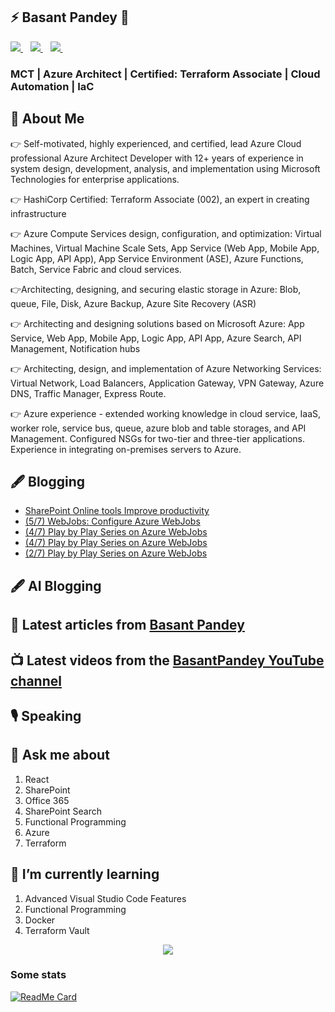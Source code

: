 ## ⚡ Basant Pandey 👋 
<p>
 <a href="https://twitter.com/Basant_Pandey">
     <img src="https://img.shields.io/badge/twitter-%231DA1F2.svg?&style=for-the-badge&logo=twitter&logoColor=white&countColor=%232ea44f" />
  </a>&nbsp;&nbsp;
  <a href="https://www.linkedin.com/in/basantpandey">
     <img src="https://img.shields.io/badge/linkedin-%230077B5.svg?&style=for-the-badge&logo=linkedin&logoColor=white" />
  </a>&nbsp;&nbsp;
  <a href="https://www.instagram.com/basantpandeyji">
    <img src="https://img.shields.io/badge/instagram-%23E4405F.svg?&style=for-the-badge&logo=instagram&logoColor=white" />        
  </a>&nbsp;&nbsp; 
</p>

### MCT | Azure Architect | Certified: Terraform Associate | Cloud Automation | IaC


## 🤵 About Me

👉 Self-motivated, highly experienced, and certified, lead Azure Cloud professional Azure Architect Developer with 12+ years of experience in system design, development, analysis, and implementation using Microsoft Technologies for enterprise applications.

👉 HashiCorp Certified: Terraform Associate (002), an expert in creating infrastructure 

👉 Azure Compute Services design, configuration, and optimization: Virtual Machines, Virtual Machine Scale Sets, App Service (Web App, Mobile App, Logic App, API App), App Service Environment (ASE), Azure Functions, Batch, Service Fabric and cloud services.

👉Architecting, designing, and securing elastic storage in Azure: Blob, queue, File, Disk, Azure Backup, Azure Site Recovery (ASR)

👉 Architecting and designing solutions based on Microsoft Azure: App Service, Web App, Mobile App, Logic App, API App, Azure Search, API Management, Notification hubs

👉 Architecting, design, and implementation of Azure Networking Services: Virtual Network, Load Balancers, Application Gateway, VPN Gateway, Azure DNS, Traffic Manager, Express Route.

👉 Azure experience - extended working knowledge in cloud service, IaaS, worker role, service bus, queue, azure blob and table storages, and API Management. Configured NSGs for two-tier and three-tier applications. Experience in integrating on-premises servers to Azure.

## 🖋 Blogging

<!--START_SECTION:feed-->
* [SharePoint Online tools Improve productivity](http:&#x2F;&#x2F;sharepointfordeveloper.blogspot.com&#x2F;2022&#x2F;11&#x2F;sharepoint-online-tools-improve.html)
* [(5&#x2F;7) WebJobs: Configure Azure WebJobs](http:&#x2F;&#x2F;sharepointfordeveloper.blogspot.com&#x2F;2018&#x2F;09&#x2F;57-webjobs-configure-azure-webjobs.html)
* [(4&#x2F;7) Play by Play Series on Azure WebJobs](http:&#x2F;&#x2F;sharepointfordeveloper.blogspot.com&#x2F;2018&#x2F;09&#x2F;47-play-by-play-series-on-azure-webjobs_10.html)
* [(4&#x2F;7) Play by Play Series on Azure WebJobs](http:&#x2F;&#x2F;sharepointfordeveloper.blogspot.com&#x2F;2018&#x2F;09&#x2F;47-play-by-play-series-on-azure-webjobs.html)
* [(2&#x2F;7) Play by Play Series on Azure WebJobs](http:&#x2F;&#x2F;sharepointfordeveloper.blogspot.com&#x2F;2018&#x2F;09&#x2F;27-play-by-play-series-on-azure-webjobs_10.html)
<!--END_SECTION:feed-->

## 🖋 AI Blogging

## 📙 Latest articles from [Basant Pandey](https://aeyeinnovators.blogspot.com/)
<!-- BASANTPANDEY-POST-LIST:START -->


## 📺 Latest videos from the [BasantPandey YouTube channel](https://www.youtube.com/@BasantPandeyji)
<!-- BASANTPANDEYYOUTUBE-POST-LIST:START -->


## 🎙 Speaking

## 💬 Ask me about
1. React
2. SharePoint
3. Office 365
4. SharePoint Search
5. Functional Programming
6. Azure
7. Terraform

## 🌱 I’m currently learning
1. Advanced Visual Studio Code Features
2. Functional Programming
3. Docker
4. Terraform Vault

<p align='center'>
      <img src="http://estruyf-github.azurewebsites.net/api/VisitorHit?user=basantpandey&repo=basantpandey&countColor=%237B1E7A" />
</p>

### Some stats

[![ReadMe Card](https://github-readme-stats.vercel.app/api?username=BasantPandey)](https://github.com/BasantPandey)


<!--
**BasantPandey/BasantPandey** is a ✨ _special_ ✨ repository because its `README.md` (this file) appears on your GitHub profile.

Here are some ideas to get you started:

- 🔭 I’m currently working on ...
- 🌱 I’m currently learning ...
- 👯 I’m looking to collaborate on ...
- 🤔 I’m looking for help with ...
- 💬 Ask me about ...
- 📫 How to reach me: ...
- 😄 Pronouns: ...
- ⚡ Fun fact: ...
-->


